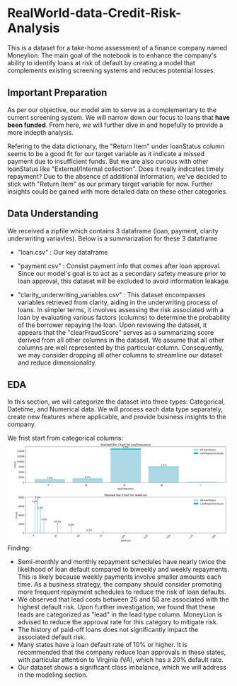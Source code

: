 # RealWorld-data-Credit-Risk-Analysis

This is a dataset for a take-home assessment of a finance company named Moneylion. The main goal of the notebook is to enhance the company's ability to identify loans at risk of default by creating a model that complements existing screening systems and reduces potential losses.

## Important Preparation

As per our objective, our model aim to serve as a complementary to the current screening system. We will narrow down our focus to loans that **have been funded**. From here, we will further dive in and hopefully to provide a more indepth analysis.

Refering to the data dictionary, the "Return Item" under loanStatus column seems to be a good fit for our target variable as it indicate a missed payment due to insufficient funds. But we are also curious with other loanStatus like "External/Internal collection". Does it really indicates timely repayment? Due to the absence of additional information, we've decided to stick with "Return Item" as our primary target variable for now. Further insights could be gained with more detailed data on these other categories.

## Data Understanding
We received a zipfile which contains 3 dataframe (loan, payment, clarity underwriting variavles). Below is a summarization for these 3 dataframe  
- "loan.csv" : Our key dataframe   

- "payment.csv" : Consist payment info that comes after loan approval. Since our model's goal is to act as a secondary safety measure prior to loan approval, this dataset will be excluded to avoid information leakage. 

- "clarity_underwriting_variables.csv" : This dataset encompasses variables retrieved from clarity, aiding in the underwriting process of loans. In simpler terms, it involves assessing the risk associated with a loan by evaluating various factors (columns) to determine the probability of the borrower repaying the loan. Upon reviewing the dataset, it appears that the "clearFraudScore" serves as a summarizing score derived from all other columns in the dataset. We assume that all other columns are well represented by this particular column. Consequently, we may consider dropping all other columns to streamline our dataset and reduce dimensionality.  

## EDA
In this section, we will categorize the dataset into three types: Categorical, Datetime, and Numerical data. We will process each data type separately, create new features where applicable, and provide business insights to the company.

We frist start from categorical columns:  
![Categorical Feature](MoneyLion_Images/cat_payfreq_leadcost.png)  
Finding: 

- Semi-monthly and monthly repayment schedules have nearly twice the likelihood of loan default compared to biweekly and weekly repayments. This is likely because weekly payments involve smaller amounts each time. As a business strategy, the company should consider promoting more frequent repayment schedules to reduce the risk of loan defaults.
- We observed that lead costs between 25 and 50 are associated with the highest default risk. Upon further investigation, we found that these leads are categorized as "lead" in the lead type column. MoneyLion is advised to reduce the approval rate for this category to mitigate risk.
- The history of paid-off loans does not significantly impact the associated default risk.
- Many states have a loan default rate of 10% or higher. It is recommended that the company reduce loan approvals in these states, with particular attention to Virginia (VA), which has a 20% default rate.
- Our dataset shows a significant class imbalance, which we will address in the modeling section.

